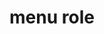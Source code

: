 ---
{
  "title": "menu role",
  "description": "A type of widget that offers a list of choices to the user.",
  "category": "aria",
  "keywords": [
    "menu role"
  ],
  "last_test_date": "2020-03-25",
  "test_results_url": "https://a11ysupport.io/tech/aria/menu_role",
  "stats": {
    "dragon_win": {
      "chrome": {
        "80": "y"
      }
    },
    "jaws": {
      "chrome": {
        "80": "y"
      },
      "ie": {
        "11": "a"
      },
      "firefox": {
        "74": "y"
      }
    },
    "narrator": {
      "edge": {
        "44": "y"
      }
    },
    "nvda": {
      "chrome": {
        "80": "y"
      },
      "firefox": {
        "74": "y"
      }
    },
    "talkback": {
      "and_chr": {
        "80": "y"
      }
    },
    "va_and": {
      "and_chr": {
        "80": "y"
      }
    },
    "vo_ios": {
      "ios_saf": {
        "13.4": "a"
      }
    },
    "vo_macos": {
      "safari": {
        "13.1": "a"
      }
    },
    "orca": {
      "firefox": {
        "74": "y"
      }
    },
    "vc_ios": {
      "ios_saf": {
        "13.3.1": "y"
      }
    },
    "vc_macos": {
      "safari": {
        "13.0.5": "y"
      }
    },
    "wsr": {
      "chrome": {
        "80": "y"
      }
    }
  },
  "links": {
    "ARIA spec for menu": "https://www.w3.org/TR/wai-aria-1.1/#menu"
  }
}
---